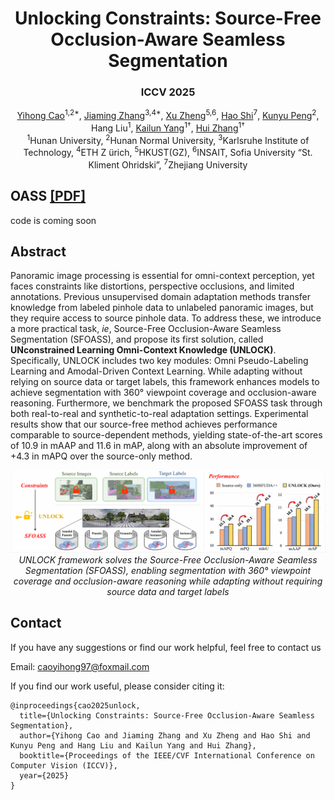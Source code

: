 <p align="center">
<h1 align="center"><strong>Unlocking Constraints: Source-Free Occlusion-Aware Seamless Segmentation</strong></h1>
<h3 align="center">ICCV 2025</h3>

<p align="center">
    <a href="https://github.com/yihong-97">Yihong Cao</a><sup>1,2*</sup>,</span>
    <a href="https://jamycheung.github.io">Jiaming Zhang</a><sup>3,4*</sup>,
    <a href="https://zhengxujosh.github.io/">Xu Zheng</a><sup>5,6</sup>,
    <a href="https://github.com/MasterHow">Hao Shi</a><sup>7</sup>,
    <a href="https://github.com/KPeng9510">Kunyu Peng</a><sup>2</sup>,
    <a>Hang Liu</a><sup>1</sup>,
    <a href="https://yangkailun.com">Kailun Yang</a><sup>1†</sup>,
    <a href="http://robotics.hnu.edu.cn/info/1071/1538.htm">Hui Zhang</a><sup>1†</sup>
    <br>
        <sup>1</sup>Hunan University,
        <sup>2</sup>Hunan Normal University,
        <sup>3</sup>Karlsruhe Institute of Technology,
        <sup>4</sup>ETH Z ̈urich,
        <sup>5</sup>HKUST(GZ),
        <sup>6</sup>INSAIT, Sofia University “St. Kliment Ohridski”,
        <sup>7</sup>Zhejiang University
</p>

## OASS [[PDF]](https://arxiv.org/pdf/2506.21198)

code is coming soon

## Abstract
Panoramic image processing is essential for omni-context perception, yet faces constraints like distortions, perspective occlusions, and limited annotations. Previous unsupervised domain adaptation methods transfer knowledge from labeled pinhole data to unlabeled panoramic images, but they require access to source pinhole data. To address these, we introduce a more practical task, _ie_, Source-Free Occlusion-Aware Seamless Segmentation (SFOASS), and propose its first solution, called **UNconstrained Learning Omni-Context Knowledge (UNLOCK)**. Specifically, UNLOCK includes two key modules: Omni Pseudo-Labeling Learning and Amodal-Driven Context Learning. While adapting without relying on source data or target labels, this framework enhances models to achieve segmentation with 360° viewpoint coverage and occlusion-aware reasoning. Furthermore, we benchmark the proposed SFOASS task through both real-to-real and synthetic-to-real adaptation settings. Experimental results show that our source-free method achieves performance comparable to source-dependent methods, yielding state-of-the-art scores of 10.9 in mAAP and 11.6 in mAP, along with an absolute improvement of +4.3 in mAPQ over the source-only method.

<p align="center">
<img src="./fig/banner.png" width="1080px"/>  
<br>
<em>UNLOCK framework solves the Source-Free Occlusion-Aware Seamless Segmentation (SFOASS), enabling segmentation with 360° viewpoint coverage and occlusion-aware reasoning while adapting without requiring source data and target labels</em>
</p>

## Contact
If you have any suggestions or find our work helpful, feel free to contact us

Email: caoyihong97@foxmail.com

If you find our work useful, please consider citing it:

```
@inproceedings{cao2025unlock,
  title={Unlocking Constraints: Source-Free Occlusion-Aware Seamless Segmentation},
  author={Yihong Cao and Jiaming Zhang and Xu Zheng and Hao Shi and Kunyu Peng and Hang Liu and Kailun Yang and Hui Zhang},
  booktitle={Proceedings of the IEEE/CVF International Conference on Computer Vision (ICCV)},
  year={2025}
}
```
